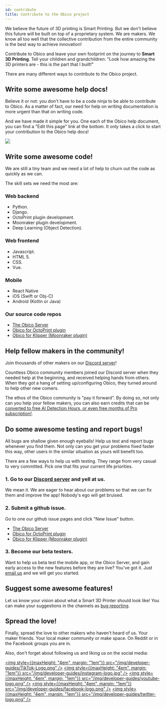 ```yaml
---
id: contribute
title: Contribute to the Obico project
---
```


We believe the future of 3D printing is Smart Printing. But we don't believe this future will be built on top of a proprietary system. We are makers. We know all too well that the collective contribution from the entire community is the best way to achieve innovation!

Contribute to Obico and leave your own footprint on the journey to **Smart 3D Printing**. Tell your children and grandchildren: "Look how amazing the 3D printers are - this is the part that I built!"

There are many different ways to contribute to the Obico project.

## Write some awesome help docs!

Believe it or not: you don't have to be a code ninja to be able to contribute to Obico. As a matter of fact, our need for help on writing documentation is more urgent than that on writing code.

And we have made it simple for you. One each of the Obico help document, you can find a "Edit this page" link at the bottom. It only takes a click to start your contribution to the Obico help docs!

![](/img/developer-guides/edit-help-doc.jpg)

## Write some awesome code!

We are still a tiny team and we need a lot of help to churn out the code as quickly as we can.

The skill sets we need the most are:

### Web backend

- Python.
- Django.
- OctoPrint plugin development.
- Moonraker plugin development.
- Deep Learning (Object Detection).

### Web frontend

- Javascript.
- HTML 5.
- CSS.
- Vue.

### Mobile

- React Native
- iOS (Swift or Obj-C)
- Android (Kotlin or Java)

### Our source code repos

- [The Obico Server](https://github.com/TheSpaghettiDetective/obico-server)
- [Obico for OctoPrint plugin](https://github.com/TheSpaghettiDetective/OctoPrint-Obico)
- [Obico for Klipper (Moonraker plugin)](https://github.com/TheSpaghettiDetective/moonraker-obico)

## Help fellow makers in the community!

Join thousands of other makers on our [Discord server](https://obico.io/discord)!

Countless Obico community members joined our Discord server when they needed help at the beginning, and received helping hands from others. When they got a hang of setting up/configuring Obico, they turned around to help other new comers.

The ethos of the Obico community is "pay it forward". By doing so, not only can you help your fellow makers, you can also earn credits that can be [converted to free AI Detection Hours, or even free months of Pro subscription!](https://www.obico.io/blog/2021/03/24/get-involved-and-get-detective-hours/#help-reputation-tell-me-more).

## Do some awesome testing and report bugs!

All bugs are shallow given enough eyeballs! Help us test and report bugs whenever you find them. Not only can you get your problems fixed faster this way, other users in the similar situation as yours will benefit too.

There are a few ways to help us with testing. They range from very casual to very committed. Pick one that fits your current life priorities.

### 1. Go to our [Discord server](https://obico.io/discord) and yell at us.

We mean it. We are eager to hear about our problems so that we can fix them and improve the app! Nobody's ego will get bruised.

### 2. Submit a github issue.

Go to one our github issue pages and click "New Issue" button.

- [The Obico Server](https://github.com/TheSpaghettiDetective/obico-server/issues)
- [Obico for OctoPrint plugin](https://github.com/TheSpaghettiDetective/OctoPrint-Obico/issues)
- [Obico for Klipper (Moonraker plugin)](https://github.com/TheSpaghettiDetective/moonraker-obico/issues)

### 3. Become our beta testers.

Want to help us beta test the mobile app, or the Obico Server, and gain early access to the new features before they are live? You've got it. Just [email us](mailto:support@obico.io) and we will get you started.

## Suggest some awesome features!

Let us know your vision about what a Smart 3D Printer should look like! You can make your suggestions in the channels as [bug reporting](#do-some-awesome-testing-and-report-bugs).

## Spread the love!

Finally, spread the love to other makers who haven't heard of us. Your maker friends. Your local maker community or make space. On Reddit or in the Facebook groups you are in.

Also, don't forget about following us and liking us on the social media:

<a href="https://www.tiktok.com/@obico.io"><img style={{maxHeight: "4em", margin: "1em"}} src="/img/developer-guides/TikTok-Logo.png" /></a>
<a href="https://www.instagram.com/obico.io/"><img style={{maxHeight: "4em", margin: "1em"}} src="/img/developer-guides/instagram-logo.jpg" /></a>
<a href="https://www.youtube.com/channel/UCbAJcR6t5lrdZ1JXjPPRjGA"><img style={{maxHeight: "4em", margin: "1em"}} src="/img/developer-guides/youtube-logo.png" /></a>
<a href="https://www.facebook.com/obico.io/"><img style={{maxHeight: "4em", margin: "1em"}} src="/img/developer-guides/facebook-logo.png" /></a>
<a href="https://twitter.com/obico_io"><img style={{maxHeight: "4em", margin: "1em"}} src="/img/developer-guides/twitter-logo.png" /></a>
